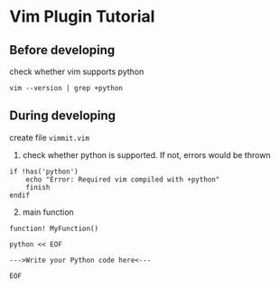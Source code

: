 # Vim Plugin Tutorial

## Before developing

check whether vim supports python

`vim --version | grep +python`

## During developing

create file `vimmit.vim`

1. check whether python is supported. If not, errors would be thrown

```
if !has('python')
    echo "Error: Required vim compiled with +python"
    finish
endif
```

2. main function

```
function! MyFunction()

python << EOF

--->Write your Python code here<---

EOF
```
